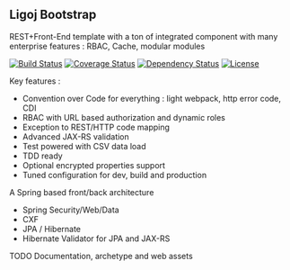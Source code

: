 ## Ligoj Bootstrap ##
REST+Front-End template with a ton of integrated component with many enterprise features : RBAC, Cache, modular modules

[![Build Status](https://travis-ci.org/ligoj/bootstrap.svg?branch=master)](https://travis-ci.org/ligoj/bootstrap)
[![Coverage Status](https://coveralls.io/repos/ligoj/bootstrap/badge.svg?branch=master)](https://coveralls.io/r/ligoj/bootstrap?branch=master)
[![Dependency Status](https://www.versioneye.com/user/projects/58caeda8dcaf9e0041b5b978/badge.svg?style=flat-square)](https://www.versioneye.com/user/projects/58caeda8dcaf9e0041b5b978)
[![License](http://img.shields.io/:license-mit-blue.svg)](http://gus.mit-license.org/)

Key features :
- Convention over Code for everything : light webpack, http error code, CDI
- RBAC with URL based authorization and dynamic roles
- Exception to REST/HTTP code mapping
- Advanced JAX-RS validation
- Test powered with CSV data load
- TDD ready
- Optional encrypted properties support
- Tuned configuration for dev, build and production

A Spring based front/back architecture
- Spring Security/Web/Data
- CXF
- JPA / Hibernate
- Hibernate Validator for JPA and JAX-RS

TODO Documentation, archetype and web assets
